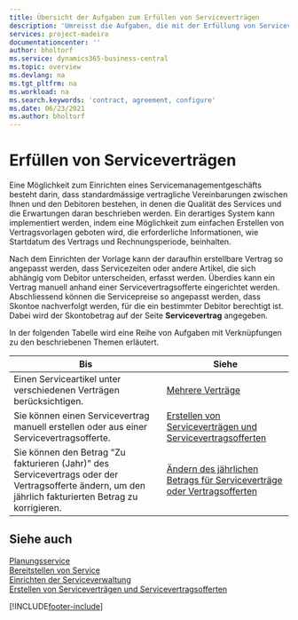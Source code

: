 ```yaml
---
title: Übersicht der Aufgaben zum Erfüllen von Serviceverträgen
description: 'Umreisst die Aufgaben, die mit der Erfüllung von Serviceverträgen mit Ihren Debitoren verbunden sind, wie das Festlegen von Standard-Vertragsvereinbarungen mit anpassbaren Vorlagen und mehr.'
services: project-madeira
documentationcenter: ''
author: bholtorf
ms.service: dynamics365-business-central
ms.topic: overview
ms.devlang: na
ms.tgt_pltfrm: na
ms.workload: na
ms.search.keywords: 'contract, agreement, configure'
ms.date: 06/23/2021
ms.author: bholtorf
---
```

# <a name="fulfilling-service-contracts"></a>Erfüllen von Serviceverträgen 
Eine Möglichkeit zum Einrichten eines Servicemanagementgeschäfts besteht darin, dass standardmässige vertragliche Vereinbarungen zwischen Ihnen und den Debitoren bestehen, in denen die Qualität des Services und die Erwartungen daran beschrieben werden. Ein derartiges System kann implementiert werden, indem eine Möglichkeit zum einfachen Erstellen von Vertragsvorlagen geboten wird, die erforderliche Informationen, wie Startdatum des Vertrags und Rechnungsperiode, beinhalten.  
  
Nach dem Einrichten der Vorlage kann der daraufhin erstellbare Vertrag so angepasst werden, dass Servicezeiten oder andere Artikel, die sich abhängig vom Debitor unterscheiden, erfasst werden. Überdies kann ein Vertrag manuell anhand einer Servicevertragsofferte eingerichtet werden. Abschliessend können die Servicepreise so angepasst werden, dass Skontoe nachverfolgt werden, für die ein bestimmter Debitor berechtigt ist. Dabei wird der Skontobetrag auf der Seite **Servicevertrag** angegeben.  

In der folgenden Tabelle wird eine Reihe von Aufgaben mit Verknüpfungen zu den beschriebenen Themen erläutert.   
  
|**Bis**|**Siehe**|  
|------------|-------------|  
|Einen Serviceartikel unter verschiedenen Verträgen berücksichtigen. | [Mehrere Verträge](service-multiple-contracts.md)|  
|Sie können einen Servicevertrag manuell erstellen oder aus einer Servicevertragsofferte.| [Erstellen von Serviceverträgen und Servicevertragsofferten](service-how-to-create-service-contracts-and-service-contract-quotes.md)|
|Sie können den Betrag "Zu fakturieren (Jahr)" des Servicevertrags oder der Vertragsofferte ändern, um den jährlich fakturierten Betrag zu korrigieren.|[Ändern des jährlichen Betrags für Serviceverträge oder Vertragsofferten](service-how-to-change-the-annual-amount-on-service-contracts-or-contract-quotes.md)|

## <a name="see-also"></a>Siehe auch 
[Planungsservice](service-plan-service.md)  
[Bereitstellen von Service](service-deliver-service.md)  
[Einrichten der Serviceverwaltung](service-setup-service.md)  
[Erstellen von Serviceverträgen und Servicevertragsofferten](service-how-to-create-service-contracts-and-service-contract-quotes.md)  


[!INCLUDE[footer-include](includes/footer-banner.md)]